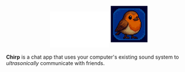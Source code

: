 <div align="center">
<img src="./assets/logo.svg" alt="logo" height="100">
<img src="./assets/icon.png" alt="bird" width="100" height="100" style="margin-bottom: 15px;">
</div>

**Chirp** is a chat app that uses your computer's existing sound system to _ultrasonically_ communicate with friends. 

